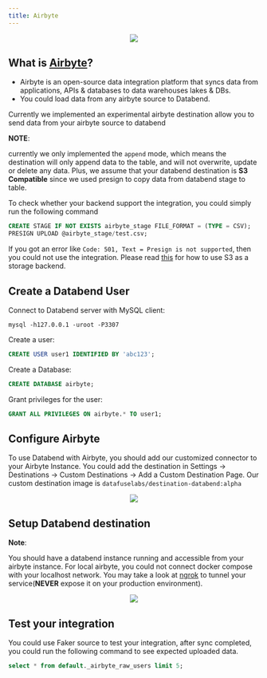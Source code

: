 ```yaml
---
title: Airbyte
---
```


<p align="center">
<img src="/img/integration/integration-airbyte.png"/>
</p>

## What is [Airbyte](https://airbyte.com/)?


* Airbyte is an open-source data integration platform that syncs data from applications, APIs & databases to data warehouses lakes & DBs.
* You could load data from any airbyte source to Databend.

Currently we implemented an experimental airbyte destination allow you to send data from your airbyte source to databend

**NOTE**: 

currently we only implemented the `append` mode, which means the destination will only append data to the table, and will not overwrite, update or delete any data.
Plus, we assume that your databend destination is **S3 Compatible** since we used presign to copy data from databend stage to table.

To check whether your backend support the integration, you could simply run the following command

```sql
CREATE STAGE IF NOT EXISTS airbyte_stage FILE_FORMAT = (TYPE = CSV);
PRESIGN UPLOAD @airbyte_stage/test.csv;
```

If you got an error like `Code: 501, Text = Presign is not supported`, then you could not use the integration.
Please read [this](https://databend.rs/doc/deploy/deploying-databend) for how to use S3 as a storage backend.

## Create a Databend User

Connect to Databend server with MySQL client:
```shell
mysql -h127.0.0.1 -uroot -P3307 
```

Create a user:
```sql
CREATE USER user1 IDENTIFIED BY 'abc123';
```

Create a Database:
```sql
CREATE DATABASE airbyte;
```

Grant privileges for the user:
```sql
GRANT ALL PRIVILEGES ON airbyte.* TO user1;
```

## Configure Airbyte

To use Databend with Airbyte, you should add our customized connector to your Airbyte Instance.
You could add the destination in Settings -> Destinations -> Custom Destinations -> Add a Custom Destination Page.
Our custom destination image is `datafuselabs/destination-databend:alpha`
<p align="center">
<img src="/img/integration/integration-airbyte-plugins.png"/>
</p>

## Setup Databend destination
**Note**: 

You should have a databend instance running and accessible from your airbyte instance.
For local airbyte, you could not connect docker compose with your localhost network.
You may take a look at [ngrok](https://ngrok.com/) to tunnel your service(**NEVER** expose it on your production environment).

<p align="center">
<img src="/img/integration/integration-airbyte-destinations.png"/>
</p>

## Test your integration
You could use Faker source to test your integration, after sync completed, you could run the following command to see expected uploaded data.

```sql
select * from default._airbyte_raw_users limit 5;
```